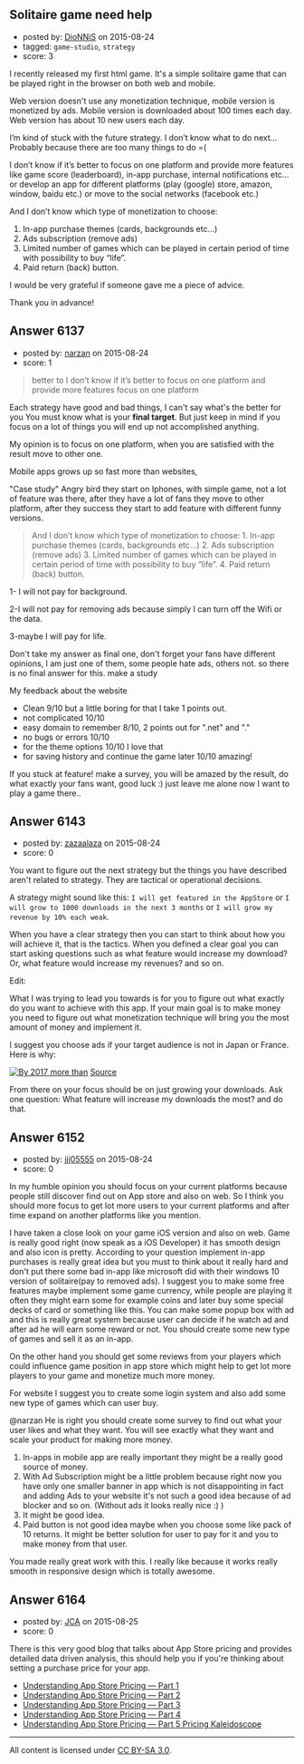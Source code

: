 ## Solitaire game need help

- posted by: [DioNNiS](https://stackexchange.com/users/447119/dionnis) on 2015-08-24
- tagged: `game-studio`, `strategy`
- score: 3

I recently released my first html game. It's a simple solitaire game that can be played right in the browser on both web and mobile.

Web version doesn't use any monetization technique, mobile version is monetized by ads.
Mobile version is downloaded about 100 times each day. Web version has about 10 new users each day.

I’m kind of stuck with the future strategy. I don’t know what to do next… Probably because there are too many things to do =(

I don’t know if it’s better to focus on one platform and provide more features like game score (leaderboard), in-app purchase, internal notifications etc... or develop an app for different platforms (play (google) store, amazon, window, baidu etc.) or move to the social networks (facebook etc.)

And I don’t know which type of monetization to choose:
1. In-app purchase themes (cards, backgrounds etc...) 
2. Ads subscription (remove ads)
3. Limited number of games which can be played in certain period of time with possibility to buy “life”.
4. Paid return (back) button.

I would be very grateful if someone gave me a piece of advice.

Thank you in advance!


## Answer 6137

- posted by: [narzan](https://stackexchange.com/users/4938632/narzan) on 2015-08-24
- score: 1

>  better to I don’t know if it’s better to focus on one platform and provide more features focus on one platform

Each strategy have good and bad things, I can't say what's the better for you 
You must know what is your **final target**. But just keep in mind if you focus on a lot of things you will end up not accomplished anything.

My opinion is to focus on one platform, when you are satisfied with the result move to other one.

Mobile apps grows up so fast more than websites, 

"Case study"
Angry bird they start on Iphones, with simple game, not a lot of feature was there, after they have a lot of fans they move to other platform, after they success they start to add feature with different funny versions.

> And I don’t know which type of monetization to choose: 1. In-app purchase themes (cards, backgrounds etc...) 2. Ads subscription (remove ads) 3. Limited number of games which can be played in certain period of time with possibility to buy “life”. 4. Paid return (back) button.

1- I will not pay for background.

2-I will not pay for removing ads because simply I can turn off the Wifi or the data. 

3-maybe I will pay for life.

Don't take my answer as final one, don't forget your fans have different opinions, I am just one of them, some people hate ads, others not. so there is no final answer for this. make a study

My feedback about the website

 - Clean 9/10 but a little boring for that I take 1 points out.
 - not complicated 10/10
 - easy domain to remember 8/10, 2 points out for ".net" and "."
 - no bugs or errors 10/10
 - for the theme options 10/10 I love that
 - for saving history and continue the game later 10/10 amazing!

If you stuck at feature! make a survey, you will be amazed by the result, do what exactly your fans want, good luck :) just leave me alone now I want to play a game there..



## Answer 6143

- posted by: [zazaalaza](https://stackexchange.com/users/4672194/zazaalaza) on 2015-08-24
- score: 0

<p>You want to figure out the next strategy but the things you have described aren't related to strategy. They are tactical or operational decisions.</p>

<p>A strategy might sound like this: <code>I will get featured in the AppStore</code> or <code>I will grow to 1000 downloads in the next 3 months</code> or <code>I will grow my revenue by 10% each weak</code>.</p>

<p>When you have a clear strategy then you can start to think about how you will achieve it, that is the tactics. When you defined a clear goal you can start asking questions such as what feature would increase my download? Or, what feature would increase my revenues? and so on.</p>

<p>Edit:</p>

<p>What I was trying to lead you towards is for you to figure out what exactly do you want to achieve with this app. If your main goal is to make money you need to figure out what monetization technique will bring you the most amount of money and implement it.</p>

<p>I suggest you choose ads if your target audience is not in Japan or France. Here is why:</p>

<p><a href="https://i.stack.imgur.com/3HWvr.png" rel="nofollow noreferrer"><img src="https://i.stack.imgur.com/3HWvr.png" alt="By 2017 more than "></a>
<a href="http://venturebeat.com/2014/03/27/mobile-app-monetization-freemium-is-king-but-in-app-ads-are-growing-fast/" rel="nofollow noreferrer">Source</a></p>

<p>From there on your focus should be on just growing your downloads. Ask one question: What feature will increase my downloads the most? and do that.</p>



## Answer 6152

- posted by: [jjj05555](https://stackexchange.com/users/5798074/jjj05555) on 2015-08-24
- score: 0

In my humble opinion you should focus on your current platforms because people still discover find out on App store and also on web. So I think you should more focus to get lot more users to your current platforms and after time expand on another platforms like you mention. 

I have taken a close look on your game iOS version and also on web. Game is really good right (now speak as a iOS Developer) it has smooth design and also icon is pretty. According to your question implement in-app purchases is really great idea but you must to think about it really hard and don't put there some bad in-app like microsoft did with their windows 10 version of solitaire(pay to removed ads).  I suggest you to make some free features maybe implement some game currency, while people are playing it often they might earn some for example coins and later buy some special decks of card or something like this. You can make some popup box with ad and this is really great system because user can decide if he watch ad and after ad he will earn some reward or not. You should create some new type of games and sell it as an in-app. 

On the other hand you should get some reviews from your players which could influence game position in app store which might help to get lot more players to your game and monetize much more money.

For website I suggest you to create some login system and also add some new type of games which can user buy.

@narzan He is right you should create some survey to find out what your user likes and what they want. You will see exactly what they want and scale your product for making more money. 

1. In-apps in mobile app are really important they might be a really good source of money.
2. With Ad Subscription might be a little problem because right now you have only one smaller banner in app which is not disappointing in fact and adding Ads to your website it's not such a good idea because of ad blocker and so on. (Without ads it looks really nice :) )
3. It might be good idea.
4. Paid button is not good idea maybe when you choose some like pack of 10 returns. It might be better solution for user to pay for it and you to make money from that user.

You made really great work with this. I really like because it works really smooth in responsive design which is totally awesome. 



## Answer 6164

- posted by: [JCA](https://stackexchange.com/users/6822638/jca) on 2015-08-25
- score: 0

<p>There is this very good blog that talks about App Store pricing and provides detailed data driven analysis, this should help you if you're thinking about setting a purchase price for your app.</p>

<ul>
<li><a href="http://jury.me/blog/2013/3/31/understanding-app-store-pricing-part-1" rel="nofollow">Understanding App Store Pricing — Part 1</a></li>
<li><a href="http://jury.me/blog/2013/3/31/understanding-app-store-pricing-part-2" rel="nofollow">Understanding App Store Pricing — Part 2</a></li>
<li><a href="http://jury.me/blog/2013/3/31/understanding-app-store-pricing-part-3" rel="nofollow">Understanding App Store Pricing — Part 3</a></li>
<li><a href="http://jury.me/blog/2013/3/31/understanding-app-store-pricing-part-4" rel="nofollow">Understanding App Store Pricing — Part 4</a></li>
<li><a href="http://jury.me/blog/2013/4/1/understanding-app-store-pricing-part-5-pricing-kaleidoscope" rel="nofollow">Understanding App Store Pricing — Part 5 Pricing Kaleidoscope</a></li>
</ul>




---

All content is licensed under [CC BY-SA 3.0](https://creativecommons.org/licenses/by-sa/3.0/).

